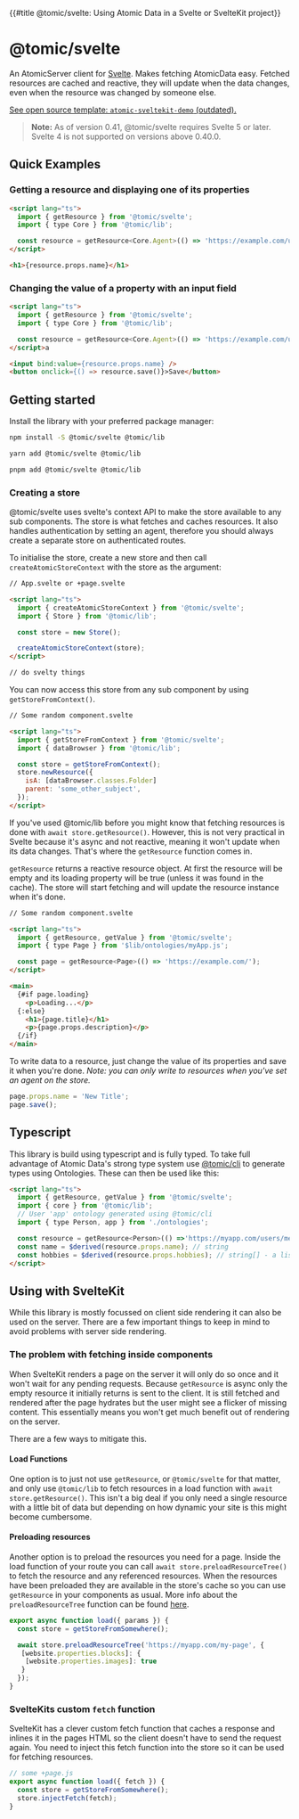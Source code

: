 {{#title @tomic/svelte: Using Atomic Data in a Svelte or SvelteKit project}}

# @tomic/svelte

An AtomicServer client for [Svelte](https://svelte.dev/).
Makes fetching AtomicData easy.
Fetched resources are cached and reactive, they will update when the data changes, even when the resource was changed by someone else.

[See open source template: `atomic-sveltekit-demo` (outdated).](https://github.com/atomicdata-dev/atomic-sveltekit-demo)

> **Note:** As of version 0.41, @tomic/svelte requires Svelte 5 or later. Svelte 4 is not supported on versions above 0.40.0.

## Quick Examples

### Getting a resource and displaying one of its properties

```html
<script lang="ts">
  import { getResource } from '@tomic/svelte';
  import { type Core } from '@tomic/lib';

  const resource = getResource<Core.Agent>(() => 'https://example.com/user1');
</script>

<h1>{resource.props.name}</h1>
```

### Changing the value of a property with an input field

```html
<script lang="ts">
  import { getResource } from '@tomic/svelte';
  import { type Core } from '@tomic/lib';

  const resource = getResource<Core.Agent>(() => 'https://example.com/user1');
</script>a

<input bind:value={resource.props.name} />
<button onclick={() => resource.save()}>Save</button>
```

## Getting started

Install the library with your preferred package manager:

```bash
npm install -S @tomic/svelte @tomic/lib
```

```bash
yarn add @tomic/svelte @tomic/lib
```

```bash
pnpm add @tomic/svelte @tomic/lib
```

### Creating a store

@tomic/svelte uses svelte's context API to make the store available to any sub components.
The store is what fetches and caches resources.
It also handles authentication by setting an agent, therefore you should always create a separate store on authenticated routes.

To initialise the store, create a new store and then call `createAtomicStoreContext` with the store as the argument:

```html
// App.svelte or +page.svelte

<script lang="ts">
  import { createAtomicStoreContext } from '@tomic/svelte';
  import { Store } from '@tomic/lib';

  const store = new Store();

  createAtomicStoreContext(store);
</script>

// do svelty things
```

You can now access this store from any sub component by using `getStoreFromContext()`.

```html
// Some random component.svelte

<script lang="ts">
  import { getStoreFromContext } from '@tomic/svelte';
  import { dataBrowser } from '@tomic/lib';

  const store = getStoreFromContext();
  store.newResource({
    isA: [dataBrowser.classes.Folder]
    parent: 'some_other_subject',
  });
</script>
```

If you've used @tomic/lib before you might know that fetching resources is done with `await store.getResource()`.
However, this is not very practical in Svelte because it's async and not reactive, meaning it won't update when its data changes.
That's where the `getResource` function comes in.

`getResource` returns a reactive resource object.
At first the resource will be empty and its loading property will be true (unless it was found in the cache).
The store will start fetching and will update the resource instance when it's done.

```html
// Some random component.svelte

<script lang="ts">
  import { getResource, getValue } from '@tomic/svelte';
  import { type Page } from '$lib/ontologies/myApp.js';

  const page = getResource<Page>(() => 'https://example.com/');
</script>

<main>
  {#if page.loading}
    <p>Loading...</p>
  {:else}
    <h1>{page.title}</h1>
    <p>{page.props.description}</p>
  {/if}
</main>
```

To write data to a resource, just change the value of its properties and save it when you're done.
*Note: you can only write to resources when you've set an agent on the store.*

```js
page.props.name = 'New Title';
page.save();
```

## Typescript

This library is build using typescript and is fully typed. To take full advantage of Atomic Data's strong type system use [@tomic/cli](https://www.npmjs.com/package/@tomic/cli) to generate types using Ontologies. These can then be used like this:

```html
<script lang="ts">
  import { getResource, getValue } from '@tomic/svelte';
  import { core } from '@tomic/lib';
  // User 'app' ontology generated using @tomic/cli
  import { type Person, app } from './ontologies';

  const resource = getResource<Person>(() =>'https://myapp.com/users/me'); // Readable<Resource<Person>>
  const name = $derived(resource.props.name); // string
  const hobbies = $derived(resource.props.hobbies); // string[] - a list of subjects of 'Hobby' resources.
</script>
```

## Using with SvelteKit

While this library is mostly focussed on client side rendering it can also be used on the server.
There are a few important things to keep in mind to avoid problems with server side rendering.

### The problem with fetching inside components

When SvelteKit renders a page on the server it will only do so once and it won't wait for any pending requests.
Because `getResource` is async only the empty resource it initially returns is sent to the client.
It is still fetched and rendered after the page hydrates but the user might see a flicker of missing content.
This essentially means you won't get much benefit out of rendering on the server.

There are a few ways to mitigate this.

#### Load Functions

One option is to just not use `getResource`, or `@tomic/svelte` for that matter, and only use `@tomic/lib` to fetch resources in a load function with `await store.getResource()`.
This isn't a big deal if you only need a single resource with a little bit of data but depending on how dynamic your site is this might become cumbersome.

#### Preloading resources

Another option is to preload the resources you need for a page.
Inside the load function of your route you can call `await store.preloadResourceTree()` to fetch the resource and any referenced resources.
When the resources have been preloaded they are available in the store's cache so you can use `getResource` in your components as usual.
More info about the `preloadResourceTree` function can be found [here](./js-lib/store.md).

```js
export async function load({ params }) {
  const store = getStoreFromSomewhere();

  await store.preloadResourceTree('https://myapp.com/my-page', {
   [website.properties.blocks]: {
    [website.properties.images]: true
   }
  });
}
```

### SvelteKits custom `fetch` function

SvelteKit has a clever custom fetch function that caches a response and inlines it in the pages HTML so the client doesn't have to send the request again.
You need to inject this fetch function into the store so it can be used for fetching resources.

```js
// some +page.js
export async function load({ fetch }) {
  const store = getStoreFromSomewhere();
  store.injectFetch(fetch);
}
```
